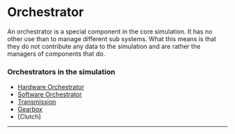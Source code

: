 # Orchestrator
An orchestrator is a special component in the core simulation. It has no other use than to manage different sub systems.
What this means is that they do not contribute any data to the simulation and are rather the managers of components that do.

### Orchestrators in the simulation
- [Hardware Orchestrator](./hardware-orchestrator.md)
- [Software Orchestrator](./software-orchestrator.md)
- [Transmission](./transmission.md)
- [Gearbox](./gearbox.md)
- [Clutch]

---
